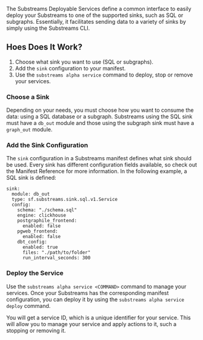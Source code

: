 The Substreams Deployable Services define a common interface to easily deploy your Substreams to one of the supported sinks, such as SQL or subgraphs. Essentially, it facilitates sending data to a variety of sinks by simply using the Substreams CLI.

## Hoes Does It Work?

1. Choose what sink you want to use (SQL or subgraphs).
2. Add the `sink` configuration to your manifest.
3. Use the `substreams alpha service` command to deploy, stop or remove your services.

### Choose a Sink

Depending on your needs, you must choose how you want to consume the data: using a SQL database or a subgraph. Substreams using the SQL sink must have a `db_out` module and those using the subgraph sink must have a `graph_out` module.

### Add the Sink Configuration

The `sink` configuration in a Substreams manifest defines what sink should be used. Every sink has different configuration fields available, so check out the Manifest Reference for more information. In the following example, a SQL sink is defined:

```
sink:
  module: db_out
  type: sf.substreams.sink.sql.v1.Service
  config:
    schema: "./schema.sql"
    engine: clickhouse
    postgraphile_frontend:
      enabled: false
    pgweb_frontend:
      enabled: false
    dbt_config:
      enabled: true
      files: "./path/to/folder"
      run_interval_seconds: 300
```

### Deploy the Service

Use the `substreams alpha service <COMMAND>` command to manage your services. Once your Substreams has the corresponding manifest configuration, you can deploy it by using the `substreams alpha service deploy` command.

You will get a service ID, which is a unique identifier for your service. This will allow you to manage your service and apply actions to it, such a stopping or removing it.